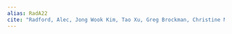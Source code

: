 ```yaml
---
alias: RadA22
cite: "Radford, Alec, Jong Wook Kim, Tao Xu, Greg Brockman, Christine McLeavey, and Ilya Sutskever. “Robust Speech Recognition via Large-Scale Weak Supervision,” September 21, 2022, 28."
---
```

